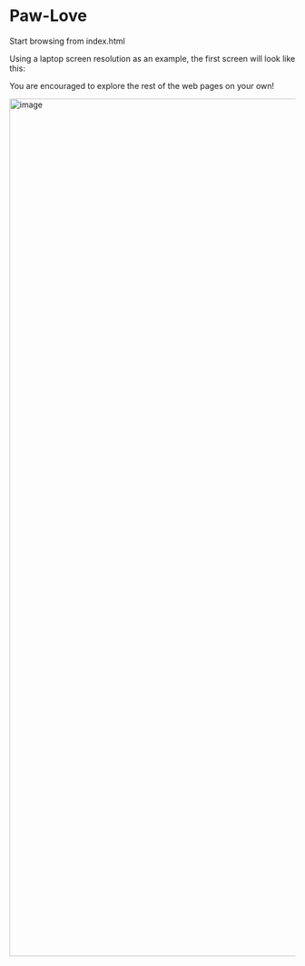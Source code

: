 # Paw-Love
<p>Start browsing from index.html</p>
<p>Using a laptop screen resolution as an example, the first screen will look like this:</p>
<p>You are encouraged to explore the rest of the web pages on your own!</p>
<img width="1510" alt="image" src="https://github.com/Accusamus2065/Paw-Love/assets/110690068/4d53d580-6a8d-435c-bc16-31085042af7a">
